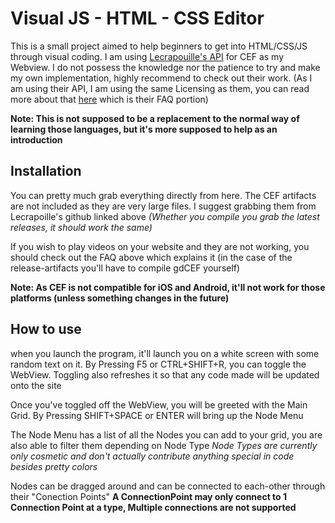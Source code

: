 # Visual JS - HTML - CSS Editor

This is a small project aimed to help beginners to get into HTML/CSS/JS through visual coding.
I am using [Lecrapouille's API](https://github.com/Lecrapouille/gdcef) for CEF as my Webview. I do not possess the knowledge nor the patience to try and make my own implementation, highly recommend to check out their work.
(As I am using their API, I am using the same Licensing as them, you can read more about that [here](https://github.com/Lecrapouille/gdcef/blob/godot-4.x/addons/gdcef/README.md#faq) which is their FAQ portion)

**Note: This is not supposed to be a replacement to the normal way of learning those languages, but it's more supposed to help as an introduction**

## Installation
You can pretty much grab everything directly from here. The CEF artifacts are not included as they are very large files. I suggest grabbing them from Lecrapoille's github linked above
*(Whether you compile you grab the latest releases, it should work the same)*

If you wish to play videos on your website and they are not working, you should check out the FAQ above which explains it (in the case of the release-artifacts you'll have to compile gdCEF yourself)

**Note: As CEF is not compatible for iOS and Android, it'll not work for those platforms (unless something changes in the future)**

## How to use
when you launch the program, it'll launch you on a white screen with some random text on it.
By Pressing F5 or CTRL+SHIFT+R, you can toggle the WebView. Toggling also refreshes it so that any code made will be updated onto the site

Once you've toggled off the WebView, you will be greeted with the Main Grid.
By Pressing SHIFT+SPACE or ENTER will bring up the Node Menu

The Node Menu has a list of all the Nodes you can add to your grid, you are also able to filter them depending on Node Type
*Node Types are currently only cosmetic and don't actually contribute anything special in code besides pretty colors*

Nodes can be dragged around and can be connected to each-other through their "Conection Points"
**A ConnectionPoint may only connect to 1 Connection Point at a type, Multiple connections are not supported**
